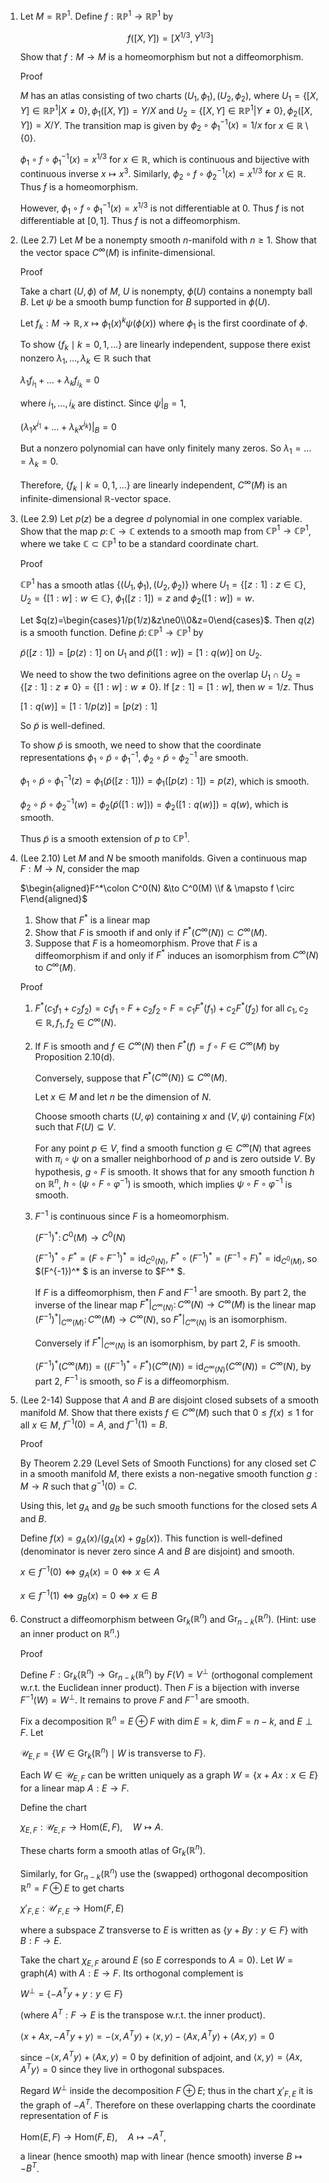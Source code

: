 1. Let $M=\mathbb{RP}^1$. Define $f: \mathbb{RP}^1 \to \mathbb{RP}^1$ by
   
   $$f([X,Y])=[X^{1/3}, Y^{1/3}]$$
   
   Show that $f: M \to M$ is a homeomorphism but not a diffeomorphism.

   Proof
   
   $M$ has an atlas consisting of two charts $(U_1,\phi_1),(U_2,\phi_2)$, where $`U_1=\{[X,Y]\in \mathbb{RP}^1|X\neq 0\},\phi_1([X,Y])=Y/X`$ and $`U_2=\{[X,Y]\in \mathbb{RP}^1|Y\neq 0\},\phi_2([X,Y])=X/Y`$. The transition map is given by $`\phi_2\circ \phi_1^{-1}(x)=1/x`$ for $`x\in \mathbb{R}\setminus \{0\}`$.
   
   $\phi_1\circ f \circ \phi_1^{-1}(x)=x^{1/3}$ for $x\in \mathbb{R}$, which is continuous and bijective with continuous inverse $`x\mapsto x^3`$. Similarly, $\phi_2 \circ f \circ \phi_2^{-1}(x)=x^{1/3}$ for $x\in \mathbb{R}$. Thus $f$ is a homeomorphism.
   
   However, $`\phi_1\circ f \circ \phi_1^{-1}(x)=x^{1/3}`$ is not differentiable at $0$. Thus $f$ is not differentiable at $[0,1]$. Thus $f$ is not a diffeomorphism.

3. (Lee 2.7) Let $M$ be a nonempty smooth $n$-manifold with $n \geq 1$. Show that the vector space $C^{\infty}(M)$ is infinite-dimensional.

   Proof

   Take a chart $(U,\phi)$ of $M$, $U$ is nonempty, $\phi(U)$ contains a nonempty ball $B$. Let $\psi$ be a smooth bump function for $B$ supported in $\phi(U)$.
   
   Let $f_k:M\to \mathbb{R},x\mapsto\phi_1(x)^k\psi(\phi(x))$ where $\phi_1$ is the first coordinate of $\phi$.

   To show $`\{f_k\mid k=0,1,\dots\}`$ are linearly independent, suppose there exist nonzero $\lambda_1, \dots, \lambda_k \in \mathbb{R}$ such that

   $`\lambda_1 f_{i_1}+\dots+\lambda_k f_{i_k}=0`$

   where $i_1, \ldots, i_k$ are distinct. Since $\psi|_B=1$,

   $`(\lambda_1 x^{i_1}+\dots+\lambda_k x^{i_k})|_B=0`$

   But a nonzero polynomial can have only finitely many zeros. So $\lambda_1=\dots=\lambda_k=0$.

   Therefore, $`\{f_k\mid k=0,1,\dots\}`$ are linearly independent, $C^{\infty}(M)$ is an infinite-dimensional $\mathbb{R}$-vector space.

5. (Lee 2.9) Let $p(z)$ be a degree $d$ polynomial in one complex variable. Show that the map $p\colon\mathbb{C} \to \mathbb{C}$ extends to a smooth map from $\mathbb{CP}^1 \to \mathbb{CP}^1$, where we take $\mathbb{C} \subset \mathbb{CP}^1$ to be a standard coordinate chart.

   Proof
   
   $\mathbb{CP}^1$ has a smooth atlas $`\{(U_1,\phi_1),(U_2,\phi_2)\}`$ where $`U_1=\{[z:1]:z \in \mathbb{C}\}`$, $`U_2=\{[1:w]:w \in \mathbb{C}\}`$, $\phi_1([z:1])=z$ and $\phi_2([1:w])=w$.

   Let $`q(z)=\begin{cases}1/p(1/z)&z\ne0\\0&z=0\end{cases}`$. Then $q(z)$ is a smooth function. Define $\tilde{p}\colon\mathbb{CP}^1 \to \mathbb{CP}^1$ by
   
   $\tilde{p}([z:1])=[p(z):1]$ on $U_1$ and $\tilde{p}([1:w])=[1:q(w)]$ on $U_2$.

   We need to show the two definitions agree on the overlap $`U_1 \cap U_2=\{[z:1]:z \neq 0\}=\{[1:w]:w \neq 0\}`$. If $[z:1]=[1:w]$, then $w=1/z$. Thus
   
   $[1:q(w)]=[1:1/p(z)]=[p(z):1]$
   
   So $\tilde{p}$ is well-defined.
   
   To show $\tilde{p}$ is smooth, we need to show that the coordinate representations $\phi_1 \circ \tilde{p} \circ \phi_1^{-1}$, $\phi_2 \circ \tilde{p} \circ \phi_2^{-1}$ are smooth.
   
   $\phi_1 \circ \tilde{p} \circ \phi_1^{-1}(z)=\phi_1(\tilde{p}([z:1]))=\phi_1([p(z):1])=p(z)$, which is smooth.
   
   $\phi_2 \circ \tilde{p} \circ \phi_2^{-1}(w)=\phi_2(\tilde{p}([1:w]))=\phi_2([1:q(w)])=q(w)$, which is smooth.

   Thus $\tilde{p}$ is a smooth extension of $p$ to $\mathbb{CP}^1$.

7. (Lee 2.10) Let $M$ and $N$ be smooth manifolds. Given a continuous map $F: M \to N$, consider the map

    $`\begin{aligned}F^*\colon C^0(N) &\to C^0(M) \\f & \mapsto f \circ F\end{aligned}`$
      
    1. Show that $F^*$ is a linear map
    2. Show that $F$ is smooth if and only if $F^*(C^\infty(N)) \subset C^\infty(M)$.
    3. Suppose that $F$ is a homeomorphism. Prove that $F$ is a diffeomorphism if and only if $F^*$ induces an isomorphism from $C^{\infty}(N)$ to $C^{\infty}(M)$.
      
      Proof
      
   1. $F^* (c_1 f_1+c_2 f_2)=c_1 f_1\circ F+c_2 f_2\circ F=c_1 F^* (f_1)+c_2 F^* (f_2)$ for all $c_1,c_2\in\mathbb{R},f_1,f_2\in C^\infty(N)$.
   2. If $F$ is smooth and $f \in C^{\infty}(N)$ then $F^*(f)=f \circ F \in C^{\infty}(M)$ by Proposition 2.10(d).
      
      Conversely, suppose that $F^*(C^\infty(N)) \subseteq C^\infty(M)$.

      Let $x \in M$ and let $n$ be the dimension of $N$.

      Choose smooth charts $(U, \varphi)$ containing $x$ and $(V, \psi)$ containing $F(x)$ such that $F(U) \subseteq V$.
  
      For any point $p ∈ V$, find a smooth function $g ∈ C^∞(N)$ that agrees with $π_i ∘ ψ$ on a smaller neighborhood of $p$ and is zero outside $V$. By hypothesis, $g ∘ F$ is smooth. It shows that for any smooth function $h$ on $ℝ^n$, $h ∘ (ψ ∘ F ∘ φ^{-1})$ is smooth, which implies $ψ ∘ F ∘ φ^{-1}$ is smooth.
   4. $F^{-1}$ is continuous since $F$ is a homeomorphism.
  
      $(F^{-1})^*\colon C^0(M)\to C^0(N)$
      
      $(F^{-1})^* \circ F^* =(F\circ F^{-1})^* =\text{id}_ {C^0(N)}$, $F^* \circ (F^{-1})^* =(F^{-1}\circ F)^* =\text{id}_ {C^0(M)}$, so $(F^{-1})^* $ is an inverse to $F^* $.

      If $F$ is a diffeomorphism, then $F$ and $F^{-1}$ are smooth. By part 2, the inverse of the linear map $F^* |_ {C^\infty(N)}\colon C^\infty(N)\to C^\infty(M)$ is the linear map $(F^{-1})^* |_ {C^\infty(M)}\colon C^\infty(M) \to C^\infty(N)$, so $F^* |_ {C^\infty(N)}$ is an isomorphism.

      Conversely if $F^* |_ {C^{\infty}(N)}$ is an isomorphism, by part 2, $F$ is smooth.

      $(F^{-1})^* (C^\infty(M))=((F^{-1})^* \circ F^*)(C^\infty(N))=\text{id}_ {C^\infty(N)}(C^\infty(N))=C^\infty(N)$, by part 2, $F^{-1}$ is smooth, so $F$ is a diffeomorphism.

5. (Lee 2-14) Suppose that $A$ and $B$ are disjoint closed subsets of a smooth manifold $M$. Show that there exists $f \in C^{\infty}(M)$ such that $0 \leq f(x) \leq 1$ for all $x \in M$, $f^{-1}(0)=A$, and $f^{-1}(1)=B$.
   
   Proof
   
   By Theorem 2.29 (Level Sets of Smooth Functions) for any closed set $C$ in a smooth manifold $M$, there exists a non-negative smooth function $g: M\to R$ such that $g^{-1}(0) = C$.

   Using this, let $g_A$ and $g_B$ be such smooth functions for the closed sets $A$ and $B$.

   Define $f(x) = g_A(x) / (g_A(x) + g_B(x))$. This function is well-defined (denominator is never zero since $A$ and $B$ are disjoint) and smooth.

   $x\in f^{-1}(0)\iff g_A(x)=0\iff x\in A$

   $x\in f^{-1}(1)\iff g_B(x)=0\iff x\in B$

7. Construct a diffeomorphism between $`\mathrm{Gr}_k(\mathbb{R}^n)`$ and $`\mathrm{Gr}_{n-k}(\mathbb{R}^n)`$. (Hint: use an inner product on $\mathbb{R}^n$.)
   
   Proof
      
   Define $`F:\mathrm{Gr}_k(\mathbb{R}^n)\to \mathrm{Gr}_{n-k}(\mathbb{R}^n)`$ by $F(V)=V^\perp$ (orthogonal complement w.r.t. the Euclidean inner product). Then $F$ is a bijection with inverse $F^{-1}(W)=W^\perp$. It remains to prove $F$ and $F^{-1}$ are smooth.

   Fix a decomposition $\mathbb{R}^n=E\oplus F$ with $\dim E=k$, $\dim F=n-k$, and $E\perp F$. Let
   
   $`\mathcal{U}_{E,F}=\{W\in \mathrm{Gr}_k(\mathbb{R}^n)\mid W \text{ is transverse to } F\}.`$
   
   Each $W\in \mathcal{U}_{E,F}$ can be written uniquely as a graph $`W = \{ x + A x : x\in E\}`$ for a linear map $A:E\to F$.

   Define the chart

   $\chi_{E,F}:\mathcal{U}_{E,F}\to \mathrm{Hom}(E,F),\quad W\mapsto A.$

   These charts form a smooth atlas of $\mathrm{Gr}_k(\mathbb{R}^n)$.

   Similarly, for $\mathrm{Gr}_{n-k}(\mathbb{R}^n)$ use the (swapped) orthogonal decomposition $\mathbb{R}^n=F\oplus E$ to get charts
   
   $`\chi'_{F,E}:\mathcal{U}'_{F,E}\to \mathrm{Hom}(F,E)`$
   
   where a subspace $Z$ transverse to $E$ is written as $`\{ y + B y : y\in F\}`$ with $B:F\to E$.

   Take the chart $\chi_{E,F}$ around $E$ (so $E$ corresponds to $A=0$). Let $W=\mathrm{graph}(A)$ with $A:E\to F$. Its orthogonal complement is

   $`W^\perp = \{ -A^T y + y : y\in F\}`$
   
   (where $A^T:F\to E$ is the transpose w.r.t. the inner product).

   $\langle x+Ax,-A^Ty+y\rangle=-\langle x,A^Ty\rangle+\langle x,y\rangle-\langle Ax,A^Ty\rangle+\langle Ax,y\rangle=0$

   since $-\langle x,A^Ty\rangle+\langle Ax,y\rangle=0$ by definition of adjoint, and $\langle x,y\rangle=\langle Ax,A^Ty\rangle=0$ since they live in orthogonal subspaces.
   
   Regard $W^\perp$ inside the decomposition $F\oplus E$; thus in the chart $\chi'_{F,E}$ it is the graph of $-A^T$. Therefore on these overlapping charts the coordinate representation of $F$ is
   
   $\mathrm{Hom}(E,F)\to \mathrm{Hom}(F,E),\quad A\mapsto -A^T,$

   a linear (hence smooth) map with linear (hence smooth) inverse $B\mapsto -B^T$.
